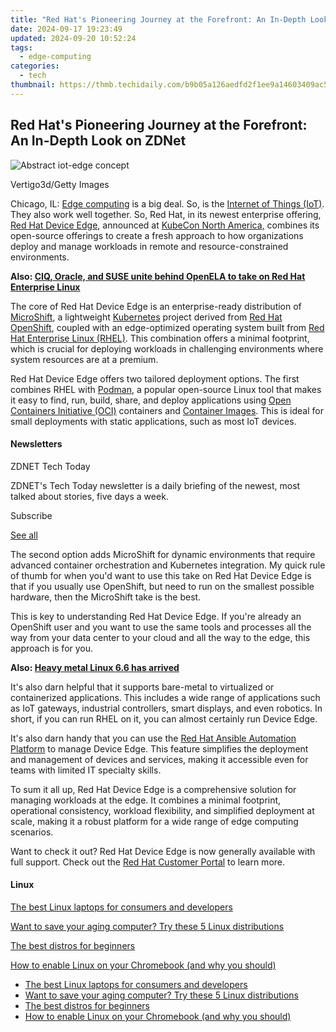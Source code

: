 ```yaml
---
title: "Red Hat's Pioneering Journey at the Forefront: An In-Depth Look on ZDNet"
date: 2024-09-17 19:23:49
updated: 2024-09-20 10:52:24
tags:
  - edge-computing
categories:
  - tech
thumbnail: https://thmb.techidaily.com/b9b05a126aedfd2f1ee9a14603409ac5ab4c281ddb514708f183215c5384ae47.jpg
---
```


## Red Hat's Pioneering Journey at the Forefront: An In-Depth Look on ZDNet

![Abstract iot-edge concept](https://www.zdnet.com/a/img/resize/a7025c260cc8618184390663f9949f036f3b7308/2023/11/10/dcd5d8a1-98df-402f-a542-28e74b0d55a5/gettyimages-1293369584.jpg?auto=webp&width=1280)

Vertigo3d/Getty Images

Chicago, IL: [Edge computing](https://www.zdnet.com/article/where-the-edge-is-in-edge-computing-why-it-matters-and-how-we-use-it/) is a big deal. So, is the [Internet of Things (IoT)](https://www.zdnet.com/article/what-is-the-internet-of-things-everything-you-need-to-know-about-the-iot-right-now/). They also work well together. So, Red Hat, in its newest enterprise offering, [Red Hat Device Edge](https://www.redhat.com/en/technologies/device-edge), announced at [KubeCon North America,](https://events.linuxfoundation.org/kubecon-cloudnativecon-north-america/) combines its open-source offerings to create a fresh approach to how organizations deploy and manage workloads in remote and resource-constrained environments.

**Also: [CIQ, Oracle, and SUSE unite behind OpenELA to take on Red Hat Enterprise Linux](https://www.zdnet.com/article/ciq-oracle-and-suse-unite-behind-openela-to-take-on-red-hat-enterprise-linux/)**

The core of Red Hat Device Edge is an enterprise-ready distribution of [MicroShift](https://www.microshift.com/), a lightweight [Kubernetes](https://kubernetes.io/) project derived from [Red Hat OpenShift](https://www.redhat.com/en/technologies/cloud-computing/openshift), coupled with an edge-optimized operating system built from [Red Hat Enterprise Linux (RHEL)](https://www.redhat.com/en/technologies/linux-platforms/enterprise-linux). This combination offers a minimal footprint, which is crucial for deploying workloads in challenging environments where system resources are at a premium.

Red Hat Device Edge offers two tailored deployment options. The first combines RHEL with [Podman](https://podman.io/), a popular open-source Linux tool that makes it easy to find, run, build, share, and deploy applications using [Open Containers Initiative (OCI)](https://opencontainers.org/) containers and [Container Images](https://developers.redhat.com/blog/2018/02/22/container-terminology-practical-introduction/#h.dqlu6589ootw). This is ideal for small deployments with static applications, such as most IoT devices. 

#### Newsletters

ZDNET Tech Today

ZDNET's Tech Today newsletter is a daily briefing of the newest, most talked about stories, five days a week.

 Subscribe

[See all](https://www.zdnet.com/newsletters/)

The second option adds MicroShift for dynamic environments that require advanced container orchestration and Kubernetes integration. My quick rule of thumb for when you'd want to use this take on Red Hat Device Edge is that if you usually use OpenShift, but need to run on the smallest possible hardware, then the MicroShift take is the best. 

This is key to understanding Red Hat Device Edge. If you're already an OpenShift user and you want to use the same tools and processes all the way from your data center to your cloud and all the way to the edge, this approach is for you. 

**Also: [Heavy metal Linux 6.6 has arrived](https://www.zdnet.com/article/heavy-metal-linux-linux-6-6-arrives/?ftag=TRE-03-10aaa6b&utm%5Femail=%7B%7B#sha256}}{{email}}{{/sha256}}&utm%5Fcampaign%5Fid={{campaignId}}&utm%5Femail%5Fid={{#sha256}}{{campaignId}}{{templateId}}{{email}}{{/sha256}}&utm%5Fnewsletter%5Fid={{messageTypeId}}&medium=email&source=iterable)**

It's also darn helpful that it supports bare-metal to virtualized or containerized applications. This includes a wide range of applications such as IoT gateways, industrial controllers, smart displays, and even robotics. In short, if you can run RHEL on it, you can almost certainly run Device Edge. 

It's also darn handy that you can use the [Red Hat Ansible Automation Platform](https://www.redhat.com/en/technologies/management/ansible) to manage Device Edge. This feature simplifies the deployment and management of devices and services, making it accessible even for teams with limited IT specialty skills.

To sum it all up, Red Hat Device Edge is a comprehensive solution for managing workloads at the edge. It combines a minimal footprint, operational consistency, workload flexibility, and simplified deployment at scale, making it a robust platform for a wide range of edge computing scenarios.

Want to check it out? Red Hat Device Edge is now generally available with full support. Check out the [Red Hat Customer Portal](https://access.redhat.com/) to learn more.

#### Linux

[The best Linux laptops for consumers and developers](https://www.zdnet.com/article/best-linux-laptop/ "The best Linux laptops for consumers and developers")

[Want to save your aging computer? Try these 5 Linux distributions](https://www.zdnet.com/article/want-to-save-your-old-computer-try-these-5-linux-distributions/ "Want to save your aging computer? Try these 5 Linux distributions")

[The best distros for beginners](https://www.zdnet.com/article/best-linux-desktops-for-beginners/ "The best distros for beginners")

[How to enable Linux on your Chromebook (and why you should)](https://www.zdnet.com/article/how-to-enable-linux-on-your-chromebook-and-why-you-should/ "How to enable Linux on your Chromebook (and why you should)")

* [The best Linux laptops for consumers and developers](https://www.zdnet.com/article/best-linux-laptop/ "The best Linux laptops for consumers and developers")
* [Want to save your aging computer? Try these 5 Linux distributions](https://www.zdnet.com/article/want-to-save-your-old-computer-try-these-5-linux-distributions/ "Want to save your aging computer? Try these 5 Linux distributions")
* [The best distros for beginners](https://www.zdnet.com/article/best-linux-desktops-for-beginners/ "The best distros for beginners")
* [How to enable Linux on your Chromebook (and why you should)](https://www.zdnet.com/article/how-to-enable-linux-on-your-chromebook-and-why-you-should/ "How to enable Linux on your Chromebook (and why you should)")

<ins class="adsbygoogle"
     style="display:block"
     data-ad-format="autorelaxed"
     data-ad-client="ca-pub-7571918770474297"
     data-ad-slot="1223367746"></ins>



<ins class="adsbygoogle"
     style="display:block"
     data-ad-client="ca-pub-7571918770474297"
     data-ad-slot="8358498916"
     data-ad-format="auto"
     data-full-width-responsive="true"></ins>
